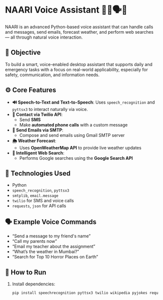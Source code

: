 # NAARI Voice Assistant 👩‍💻🗣️📱

NAARI is an advanced Python-based voice assistant that can handle calls and messages, send emails, forecast weather, and perform web searches — all through natural voice interaction.

## 🎯 Objective

To build a smart, voice-enabled desktop assistant that supports daily and emergency tasks with a focus on real-world applicability, especially for safety, communication, and information needs.

## ⚙️ Core Features

- **🔊 Speech-to-Text and Text-to-Speech**: Uses `speech_recognition` and `pyttsx3` to interact naturally via voice.
- **📱 Contact via Twilio API**:
  - Send **SMS**
  - Make **automated phone calls** with a custom message
- **📧 Send Emails via SMTP**:
  - Compose and send emails using Gmail SMTP server
- **🌦️ Weather Forecast**:
  - Uses **OpenWeatherMap API** to provide live weather updates
- **🔎 Intelligent Web Search**:
  - Performs Google searches using the **Google Search API**
## 🧰 Technologies Used

- Python  
- `speech_recognition`, `pyttsx3`  
- `smtplib`, `email.message`  
- `twilio` for SMS and voice calls  
- `requests`, `json` for API calls  

## 🗣️ Example Voice Commands

- “Send a message to my friend's name”
- “Call my parents now”
- “Email my teacher about the assignment”
- “What’s the weather in Mumbai?”
- “Search for Top 10 Horror Places on Earth”

## 🚀 How to Run

1. Install dependencies:
   ```bash
   pip install speechrecognition pyttsx3 twilio wikipedia pyjokes requests
